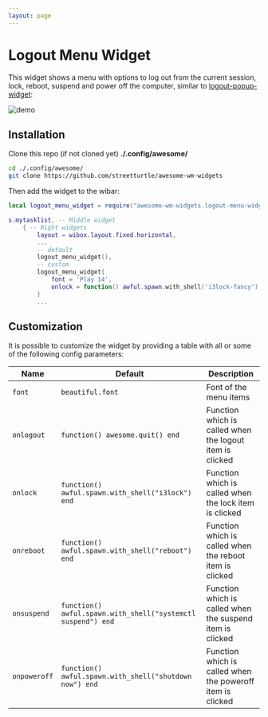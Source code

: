 ```yaml
---
layout: page
---
```

# Logout Menu Widget

This widget shows a menu with options to log out from the current session, lock, reboot, suspend and power off the computer, similar to [logout-popup-widget](https://github.com/streetturtle/awesome-wm-widgets/tree/master/logout-popup-widget):

![demo](./logout-menu.gif)

## Installation

Clone this repo (if not cloned yet) **./.config/awesome/**

```bash
cd ./.config/awesome/
git clone https://github.com/streetturtle/awesome-wm-widgets
```
Then add the widget to the wibar:

```lua
local logout_menu_widget = require("awesome-wm-widgets.logout-menu-widget.logout-menu")

s.mytasklist, -- Middle widget
    { -- Right widgets
        layout = wibox.layout.fixed.horizontal,
        ...
        -- default
        logout_menu_widget(),
        -- custom
        logout_menu_widget{
            font = 'Play 14',
            onlock = function() awful.spawn.with_shell('i3lock-fancy') end
        }
        ...
```

## Customization

It is possible to customize the widget by providing a table with all or some of the following config parameters:

| Name | Default | Description |
|---|---|---|
| `font` | `beautiful.font` | Font of the menu items |
| `onlogout` | `function() awesome.quit() end` | Function which is called when the logout item is clicked |
| `onlock` | `function() awful.spawn.with_shell("i3lock") end` | Function which is called when the lock item is clicked |
| `onreboot` | `function() awful.spawn.with_shell("reboot") end` | Function which is called when the reboot item is clicked |
| `onsuspend` | `function() awful.spawn.with_shell("systemctl suspend") end` | Function which is called when the suspend item is clicked |
| `onpoweroff` | `function() awful.spawn.with_shell("shutdown now") end` | Function which is called when the poweroff item is clicked |
